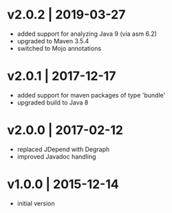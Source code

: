 # v2.0.2 | 2019-03-27
* added support for analyzing Java 9 (via asm 6.2)
* upgraded to Maven 3.5.4
* switched to Mojo annotations

# v2.0.1 | 2017-12-17
* added support for maven packages of type 'bundle'
* upgraded build to Java 8

# v2.0.0 | 2017-02-12
* replaced JDepend with Degraph
* improved Javadoc handling

# v1.0.0 | 2015-12-14
* initial version
